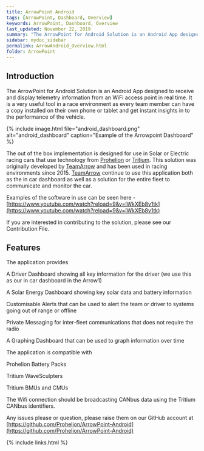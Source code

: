 ```yaml
---
title: ArrowPoint Android
tags: [ArrowPoint, Dashboard, Overview]
keywords: ArrowPoint, Dashboard, Overview
last_updated: November 22, 2019
summary: "The ArrowPoint for Android Solution is an Android App designed to receive and display telemetry information from an WiFi access point in real time. It is a very useful tool in a race environment as every team member can have a copy installed on their own phone or tablet and get instant insights in to the performance of the vehicle."
sidebar: mydoc_sidebar
permalink: ArrowAndroid_Overview.html
folder: ArrowPoint
---
```


## Introduction
The ArrowPoint for Android Solution is an Android App designed to receive and display telemetry information from an WiFi access point in real time. It is a very useful tool in a race environment as every team member can have a copy installed on their own phone or tablet and get instant insights in to the performance of the vehicle.

{% include image.html file="android_dashboard.png" alt="android_dashboard" caption="Example of the Arrowpoint Dashboard" %}

The out of the box implementation is designed for use in Solar or Electric racing cars that use technology from [Prohelion](http://Prohelion.com) or [Tritium](http://Tritium.com). This solution was originally developed by [TeamArrow](http://www.teamarrow.com.au/) and has been used in racing environments since 2015. [TeamArrow](http://www.teamarrow.com.au/) continue to use this application both as the in car dashboard as well as a solution for the entire fleet to communicate and monitor the car.

Examples of the software in use can be seen here - [https://www.youtube.com/watch?reload=9&v=lWkXEb8v1tk](https://www.youtube.com/watch?reload=9&v=lWkXEb8v1tk)

If you are interested in contributing to the solution, please see our Contribution File.

## Features
The application provides

A Driver Dashboard showing all key information for the driver (we use this as our in car dashboard in the Arrow1)

A Solar Energy Dashboard showing key solar data and battery information

Customisable Alerts that can be used to alert the team or driver to systems going out of range or offline

Private Messaging for inter-fleet communications that does not require the radio

A Graphing Dashboard that can be used to graph information over time

The application is compatible with

Prohelion Battery Packs

Tritium WaveSculpters

Tritium BMUs and CMUs

The Wifi connection should be broadcasting CANbus data using the Tritium CANbus identifiers.

Any issues please or question, please raise them on our GitHub account at [https://github.com/Prohelion/ArrowPoint-Android](https://github.com/Prohelion/ArrowPoint-Android)

{% include links.html %}